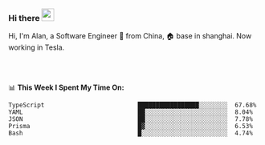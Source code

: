 ### Hi there <img src="https://media.giphy.com/media/hvRJCLFzcasrR4ia7z/giphy.gif" width="25px">

<!-- ![visitors](https://visitor-badge.glitch.me/badge?page_id=dislfyer.dislfyer) -->

Hi, I'm Alan, a Software Engineer 🚀 from China, 🏠 base in shanghai. Now working in Tesla.

<br/>
<br/>

📊 **This Week I Spent My Time On:**


<!--START_SECTION:waka-->

```text
TypeScript                          █████████████████░░░░░░░░  67.68%
YAML                                ██░░░░░░░░░░░░░░░░░░░░░░░  8.04%
JSON                                ██░░░░░░░░░░░░░░░░░░░░░░░  7.78%
Prisma                              █▓░░░░░░░░░░░░░░░░░░░░░░░  6.53%
Bash                                █░░░░░░░░░░░░░░░░░░░░░░░░  4.74%
```

<!--END_SECTION:waka-->

<!--
**About Me:**
 -->
